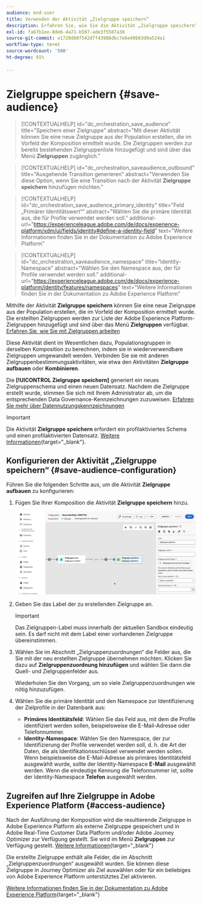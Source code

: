 ```yaml
---
audience: end-user
title: Verwenden der Aktivität „Zielgruppe speichern“
description: Erfahren Sie, wie Sie die Aktivität „Zielgruppe speichern“ verwenden.
exl-id: fa67b1ee-8de6-4a71-b597-ade3f5587a38
source-git-commit: e1720d60f542d7f43986dbc7e6e40b83d0a524a1
workflow-type: tm+mt
source-wordcount: '508'
ht-degree: 91%

---
```


# Zielgruppe speichern {#save-audience}

>[!CONTEXTUALHELP]
>id="dc_orchestration_save_audience"
>title="Speichern einer Zielgruppe"
>abstract="Mit dieser Aktivität können Sie eine neue Zielgruppe aus der Population erstellen, die im Vorfeld der Komposition ermittelt wurde. Die Zielgruppen werden zur bereits bestehenden Zielgruppenliste hinzugefügt und sind über das Menü **Zielgruppen** zugänglich."

>[!CONTEXTUALHELP]
>id="dc_orchestration_saveaudience_outbound"
>title="Ausgehende Transition generieren"
>abstract="Verwenden Sie diese Option, wenn Sie eine Transition nach der Aktivität **Zielgruppe speichern** hinzufügen möchten."

>[!CONTEXTUALHELP]
>id="dc_orchestration_save_audience_primary_identity"
>title="Feld „Primärer Identitätswert“"
>abstract="Wählen Sie die primäre Identität aus, die für Profile verwendet werden soll."
>additional-url="https://experienceleague.adobe.com/de/docs/experience-platform/xdm/ui/fields/identity#define-a-identity-field" text="Weitere Informationen finden Sie in der Dokumentation zu Adobe Experience Platform"

>[!CONTEXTUALHELP]
>id="dc_orchestration_saveaudience_namespace"
>title="Identity-Namespace"
>abstract="Wählen Sie den Namespace aus, der für Profile verwendet werden soll."
>additional-url="https://experienceleague.adobe.com/de/docs/experience-platform/identity/features/namespaces" text="Weitere Informationen finden Sie in der Dokumentation zu Adobe Experience Platform"

Mithilfe der Aktivität **Zielgruppe speichern** können Sie eine neue Zielgruppe aus der Population erstellen, die im Vorfeld der Komposition ermittelt wurde. Die erstellten Zielgruppen werden zur Liste der Adobe Experience Platform-Zielgruppen hinzugefügt und sind über das Menü **Zielgruppen** verfügbar. [Erfahren Sie, wie Sie mit Zielgruppen arbeiten](../../start/audiences.md)

Diese Aktivität dient im Wesentlichen dazu, Populationsgruppen in derselben Komposition zu berechnen, indem sie in wiederverwendbare Zielgruppen umgewandelt werden. Verbinden Sie sie mit anderen Zielgruppenbestimmungsaktivitäten, wie etwa den Aktivitäten **Zielgruppe aufbauen** oder **Kombinieren**.

Die **[!UICONTROL Zielgruppe speichern]** generiert ein neues Zielgruppenschema und einen neuen Datensatz. Nachdem die Zielgruppe erstellt wurde, stimmen Sie sich mit Ihrem Administrator ab, um die entsprechenden Data Governance-Kennzeichnungen zuzuweisen. [Erfahren Sie mehr über Datennutzungskennzeichnungen](https://experienceleague.adobe.com/de/docs/experience-platform/data-governance/labels/user-guide)

>[!IMPORTANT]
>
>Die Aktivität **Zielgruppe speichern** erfordert ein profilaktiviertes Schema und einen profilaktivierten Datensatz. [Weitere Informationen](https://experienceleague.adobe.com/de/docs/experience-platform/catalog/datasets/user-guide#enable-profile){target="_blank"}.

## Konfigurieren der Aktivität „Zielgruppe speichern“ {#save-audience-configuration}

Führen Sie die folgenden Schritte aus, um die Aktivität **Zielgruppe aufbauen** zu konfigurieren:

1. Fügen Sie Ihrer Komposition die Aktivität **Zielgruppe speichern** hinzu.

   ![](../assets/save-audience.png)

1. Geben Sie das Label der zu erstellenden Zielgruppe an.

   >[!IMPORTANT]
   >
   >Das Zielgruppen-Label muss innerhalb der aktuellen Sandbox eindeutig sein. Es darf nicht mit dem Label einer vorhandenen Zielgruppe übereinstimmen.

1. Wählen Sie im Abschnitt „Zielgruppenzuordnungen“ die Felder aus, die Sie mit der neu erstellten Zielgruppe übernehmen möchten. Klicken Sie dazu auf **Zielgruppenzuordnung hinzufügen** und wählen Sie dann die Quell- und Zielgruppenfelder aus.

   Wiederholen Sie den Vorgang, um so viele Zielgruppenzuordnungen wie nötig hinzuzufügen.

1. Wählen Sie die primäre Identität und den Namespace zur Identifizierung der Zielprofile in der Datenbank aus:

   * **Primäres Identitätsfeld**: Wählen Sie das Feld aus, mit dem die Profile identifiziert werden sollen, beispielsweise die E-Mail-Adresse oder Telefonnummer.
   * **Identity-Namespace**: Wählen Sie den Namespace, der zur Identifizierung der Profile verwendet werden soll, d. h. die Art der Daten, die als Identifikationsschlüssel verwendet werden sollen. Wenn beispielsweise die E-Mail-Adresse als primäres Identitätsfeld ausgewählt wurde, sollte der Identity-Namespace **E-Mail** ausgewählt werden. Wenn die eindeutige Kennung die Telefonnummer ist, sollte der Identity-Namespace **Telefon** ausgewählt werden.

## Zugreifen auf Ihre Zielgruppe in Adobe Experience Platform {#access-audience}

Nach der Ausführung der Komposition wird die resultierende Zielgruppe in Adobe Experience Platform als externe Zielgruppe gespeichert und in Adobe Real-Time Customer Data Platform und/oder Adobe Journey Optimizer zur Verfügung gestellt. Sie wird im Menü **Zielgruppen** zur Verfügung gestellt. [Weitere Informationen](https://experienceleague.adobe.com/de/docs/experience-platform/segmentation/ui/audience-portal){target="_blank"}

Die erstellte Zielgruppe enthält alle Felder, die im Abschnitt „Zielgruppenzuordnungen“ ausgewählt wurden. Sie können diese Zielgruppe in Journey Optimizer als Ziel auswählen oder für ein beliebiges von Adobe Experience Platform unterstütztes Ziel aktivieren.

[Weitere Informationen finden Sie in der Dokumentation zu Adobe Experience Platform](https://experienceleague.adobe.com/de/docs/experience-platform/segmentation/ui/audience-portal){target="_blank"}

<!--

## Example{#save-audience-example}

The following example illustrates a simple audience update from targeting. A scheduler is added to run the workflow once a month. A query recovers all the profiles subscribed to the different application services available. The **Save audience** activity updates the audience by deleting profiles that have unsubscribed from the service since the last workflow execution and by adding the newly subscribed profiles.
-->
